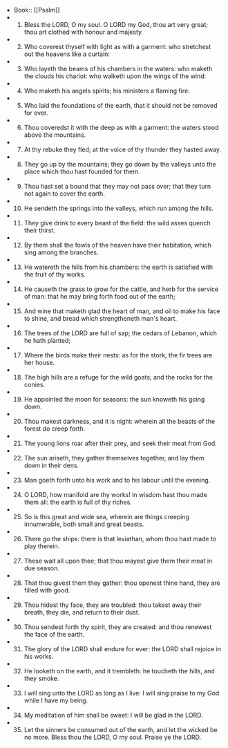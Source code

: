 - Book:: [[Psalm]]
- 1. Bless the LORD, O my soul. O LORD my God, thou art very great; thou art clothed with honour and majesty.
- 2. Who coverest thyself with light as with a garment: who stretchest out the heavens like a curtain:
- 3. Who layeth the beams of his chambers in the waters: who maketh the clouds his chariot: who walketh upon the wings of the wind:
- 4. Who maketh his angels spirits; his ministers a flaming fire:
- 5. Who laid the foundations of the earth, that it should not be removed for ever.
- 6. Thou coveredst it with the deep as with a garment: the waters stood above the mountains.
- 7. At thy rebuke they fled; at the voice of thy thunder they hasted away.
- 8. They go up by the mountains; they go down by the valleys unto the place which thou hast founded for them.
- 9. Thou hast set a bound that they may not pass over; that they turn not again to cover the earth.
- 10. He sendeth the springs into the valleys, which run among the hills.
- 11. They give drink to every beast of the field: the wild asses quench their thirst.
- 12. By them shall the fowls of the heaven have their habitation, which sing among the branches.
- 13. He watereth the hills from his chambers: the earth is satisfied with the fruit of thy works.
- 14. He causeth the grass to grow for the cattle, and herb for the service of man: that he may bring forth food out of the earth;
- 15. And wine that maketh glad the heart of man, and oil to make his face to shine, and bread which strengtheneth man's heart.
- 16. The trees of the LORD are full of sap; the cedars of Lebanon, which he hath planted;
- 17. Where the birds make their nests: as for the stork, the fir trees are her house.
- 18. The high hills are a refuge for the wild goats; and the rocks for the conies.
- 19. He appointed the moon for seasons: the sun knoweth his going down.
- 20. Thou makest darkness, and it is night: wherein all the beasts of the forest do creep forth.
- 21. The young lions roar after their prey, and seek their meat from God.
- 22. The sun ariseth, they gather themselves together, and lay them down in their dens.
- 23. Man goeth forth unto his work and to his labour until the evening.
- 24. O LORD, how manifold are thy works! in wisdom hast thou made them all: the earth is full of thy riches.
- 25. So is this great and wide sea, wherein are things creeping innumerable, both small and great beasts.
- 26. There go the ships: there is that leviathan, whom thou hast made to play therein.
- 27. These wait all upon thee; that thou mayest give them their meat in due season.
- 28. That thou givest them they gather: thou openest thine hand, they are filled with good.
- 29. Thou hidest thy face, they are troubled: thou takest away their breath, they die, and return to their dust.
- 30. Thou sendest forth thy spirit, they are created: and thou renewest the face of the earth.
- 31. The glory of the LORD shall endure for ever: the LORD shall rejoice in his works.
- 32. He looketh on the earth, and it trembleth: he toucheth the hills, and they smoke.
- 33. I will sing unto the LORD as long as I live: I will sing praise to my God while I have my being.
- 34. My meditation of him shall be sweet: I will be glad in the LORD.
- 35. Let the sinners be consumed out of the earth, and let the wicked be no more. Bless thou the LORD, O my soul. Praise ye the LORD.
